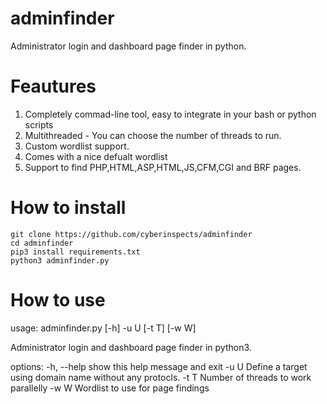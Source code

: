 # adminfinder
Administrator login and dashboard page finder in python.
# Feautures
1. Completely commad-line tool, easy to integrate in your bash or python scripts
2. Multithreaded - You can choose the number of threads to run.
3. Custom wordlist support.
4. Comes with a nice defualt wordlist
5. Support to find PHP,HTML,ASP,HTML,JS,CFM,CGI and BRF pages.
# How to install
```
git clone https://github.com/cyberinspects/adminfinder
cd adminfinder
pip3 install requirements.txt
python3 adminfinder.py
```
# How to use
usage: adminfinder.py [-h] -u U [-t T] [-w W]

Administrator login and dashboard page finder in python3.

options:
  -h, --help  show this help message and exit
  -u U        Define a target using domain name without any protocls.
  -t T        Number of threads to work parallelly
  -w W        Wordlist to use for page findings

